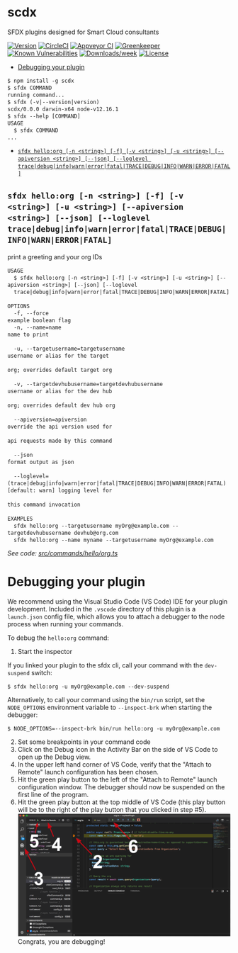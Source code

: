 scdx
====

SFDX plugins designed for Smart Cloud consultants

[![Version](https://img.shields.io/npm/v/scdx.svg)](https://npmjs.org/package/scdx)
[![CircleCI](https://circleci.com/gh/dsl12/scdx/tree/master.svg?style=shield)](https://circleci.com/gh/dsl12/scdx/tree/master)
[![Appveyor CI](https://ci.appveyor.com/api/projects/status/github/dsl12/scdx?branch=master&svg=true)](https://ci.appveyor.com/project/heroku/scdx/branch/master)
[![Greenkeeper](https://badges.greenkeeper.io/dsl12/scdx.svg)](https://greenkeeper.io/)
[![Known Vulnerabilities](https://snyk.io/test/github/dsl12/scdx/badge.svg)](https://snyk.io/test/github/dsl12/scdx)
[![Downloads/week](https://img.shields.io/npm/dw/scdx.svg)](https://npmjs.org/package/scdx)
[![License](https://img.shields.io/npm/l/scdx.svg)](https://github.com/dsl12/scdx/blob/master/package.json)

<!-- toc -->
* [Debugging your plugin](#debugging-your-plugin)
<!-- tocstop -->
<!-- install -->
<!-- usage -->
```sh-session
$ npm install -g scdx
$ sfdx COMMAND
running command...
$ sfdx (-v|--version|version)
scdx/0.0.0 darwin-x64 node-v12.16.1
$ sfdx --help [COMMAND]
USAGE
  $ sfdx COMMAND
...
```
<!-- usagestop -->
<!-- commands -->
* [`sfdx hello:org [-n <string>] [-f] [-v <string>] [-u <string>] [--apiversion <string>] [--json] [--loglevel trace|debug|info|warn|error|fatal|TRACE|DEBUG|INFO|WARN|ERROR|FATAL]`](#sfdx-helloorg--n-string--f--v-string--u-string---apiversion-string---json---loglevel-tracedebuginfowarnerrorfataltracedebuginfowarnerrorfatal)

## `sfdx hello:org [-n <string>] [-f] [-v <string>] [-u <string>] [--apiversion <string>] [--json] [--loglevel trace|debug|info|warn|error|fatal|TRACE|DEBUG|INFO|WARN|ERROR|FATAL]`

print a greeting and your org IDs

```
USAGE
  $ sfdx hello:org [-n <string>] [-f] [-v <string>] [-u <string>] [--apiversion <string>] [--json] [--loglevel 
  trace|debug|info|warn|error|fatal|TRACE|DEBUG|INFO|WARN|ERROR|FATAL]

OPTIONS
  -f, --force                                                                       example boolean flag
  -n, --name=name                                                                   name to print

  -u, --targetusername=targetusername                                               username or alias for the target
                                                                                    org; overrides default target org

  -v, --targetdevhubusername=targetdevhubusername                                   username or alias for the dev hub
                                                                                    org; overrides default dev hub org

  --apiversion=apiversion                                                           override the api version used for
                                                                                    api requests made by this command

  --json                                                                            format output as json

  --loglevel=(trace|debug|info|warn|error|fatal|TRACE|DEBUG|INFO|WARN|ERROR|FATAL)  [default: warn] logging level for
                                                                                    this command invocation

EXAMPLES
  sfdx hello:org --targetusername myOrg@example.com --targetdevhubusername devhub@org.com
  sfdx hello:org --name myname --targetusername myOrg@example.com
```

_See code: [src/commands/hello/org.ts](https://github.com/dsl12/scdx/blob/v0.0.0/src/commands/hello/org.ts)_
<!-- commandsstop -->
<!-- debugging-your-plugin -->
# Debugging your plugin
We recommend using the Visual Studio Code (VS Code) IDE for your plugin development. Included in the `.vscode` directory of this plugin is a `launch.json` config file, which allows you to attach a debugger to the node process when running your commands.

To debug the `hello:org` command: 
1. Start the inspector
  
If you linked your plugin to the sfdx cli, call your command with the `dev-suspend` switch: 
```sh-session
$ sfdx hello:org -u myOrg@example.com --dev-suspend
```
  
Alternatively, to call your command using the `bin/run` script, set the `NODE_OPTIONS` environment variable to `--inspect-brk` when starting the debugger:
```sh-session
$ NODE_OPTIONS=--inspect-brk bin/run hello:org -u myOrg@example.com
```

2. Set some breakpoints in your command code
3. Click on the Debug icon in the Activity Bar on the side of VS Code to open up the Debug view.
4. In the upper left hand corner of VS Code, verify that the "Attach to Remote" launch configuration has been chosen.
5. Hit the green play button to the left of the "Attach to Remote" launch configuration window. The debugger should now be suspended on the first line of the program. 
6. Hit the green play button at the top middle of VS Code (this play button will be to the right of the play button that you clicked in step #5).
<br><img src=".images/vscodeScreenshot.png" width="480" height="278"><br>
Congrats, you are debugging!
